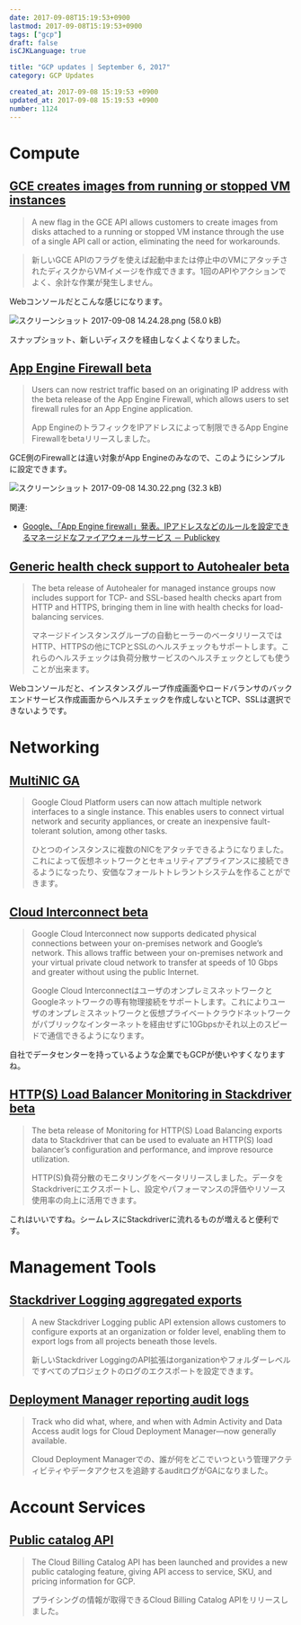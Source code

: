 ```yaml
---
date: 2017-09-08T15:19:53+0900
lastmod: 2017-09-08T15:19:53+0900
tags: ["gcp"]
draft: false
isCJKLanguage: true

title: "GCP updates | September 6, 2017"
category: GCP Updates

created_at: 2017-09-08 15:19:53 +0900
updated_at: 2017-09-08 15:19:53 +0900
number: 1124
---
```


# Compute
## [GCE creates images from running or stopped VM instances](https://cloud.google.com/compute/docs/images/create-delete-deprecate-private-images#creating_a_custom_image)
> A new flag in the GCE API allows customers to create images from disks attached to a running or stopped VM instance through the use of a single API call or action, eliminating the need for workarounds.

> 新しいGCE APIのフラグを使えば起動中または停止中のVMにアタッチされたディスクからVMイメージを作成できます。1回のAPIやアクションでよく、余計な作業が発生しません。

Webコンソールだとこんな感じになります。

![スクリーンショット 2017-09-08 14.24.28.png (58.0 kB)](/images/2017/09/08/1.png)

スナップショット、新しいディスクを経由しなくよくなりました。

## [App Engine Firewall beta](https://cloud.google.com/appengine/docs/standard/python/creating-firewalls)
> Users can now restrict traffic based on an originating IP address with the beta release of the App Engine Firewall, which allows users to set firewall rules for an App Engine application.
>
> App EngineのトラフィックをIPアドレスによって制限できるApp Engine Firewallをbetaリリースしました。

GCE側のFirewallとは違い対象がApp Engineのみなので、このようにシンプルに設定できます。

![スクリーンショット 2017-09-08 14.30.22.png (32.3 kB)](/images/2017/09/08/2.png)

関連:

* [Google、「App Engine firewall」発表。IPアドレスなどのルールを設定できるマネージドなファイアウォールサービス － Publickey](http://www.publickey1.jp/blog/17/googleapp_engine_firewallip.html)

## [Generic health check support to Autohealer beta](https://cloud.google.com/compute/docs/instance-groups/creating-groups-of-managed-instances#monitoring_groups)
> The beta release of Autohealer for managed instance groups now includes support for TCP- and SSL-based health checks apart from HTTP and HTTPS, bringing them in line with health checks for load-balancing services.
>
> マネージドインスタンスグループの自動ヒーラーのベータリリースではHTTP、HTTPSの他にTCPとSSLのヘルスチェックもサポートします。これらのヘルスチェックは負荷分散サービスのヘルスチェックとしても使うことが出来ます。

Webコンソールだと、インスタンスグループ作成画面やロードバランサのバックエンドサービス作成画面からヘルスチェックを作成しないとTCP、SSLは選択できないようです。

# Networking
## [MultiNIC GA](https://cloud.google.com/compute/docs/create-use-multiple-interfaces)
> Google Cloud Platform users can now attach multiple network interfaces to a single instance. This enables users to connect virtual network and security appliances, or create an inexpensive fault-tolerant solution, among other tasks.
>
> ひとつのインスタンスに複数のNICをアタッチできるようになりました。これによって仮想ネットワークとセキュリティアプライアンスに接続できるようになったり、安価なフォールトトレラントシステムを作ることができます。

## [Cloud Interconnect beta](https://cloud.google.com/interconnect/docs/)
> Google Cloud Interconnect now supports dedicated physical connections between your on-premises network and Google’s network. This allows traffic between your on-premises network and your virtual private cloud network to transfer at speeds of 10 Gbps and greater without using the public Internet.
>
> Google Cloud InterconnectはユーザのオンプレミスネットワークとGoogleネットワークの専有物理接続をサポートします。これによりユーザのオンプレミスネットワークと仮想プライベートクラウドネットワークがパブリックなインターネットを経由せずに10Gbpsかそれ以上のスピードで通信できるようになります。

自社でデータセンターを持っているような企業でもGCPが使いやすくなりますね。

## [HTTP(S) Load Balancer Monitoring in Stackdriver beta](https://cloud.google.com/compute/docs/load-balancing/http/#monitoring)
> The beta release of Monitoring for HTTP(S) Load Balancing exports data to Stackdriver that can be used to evaluate an HTTP(S) load balancer’s configuration and performance, and improve resource utilization.
>
> HTTP(S)負荷分散のモニタリングをベータリリースしました。データをStackdriverにエクスポートし、設定やパフォーマンスの評価やリソース使用率の向上に活用できます。

これはいいですね。シームレスにStackdriverに流れるものが増えると便利です。

# Management Tools
## [Stackdriver Logging aggregated exports](https://cloud.google.com/logging/docs/export/aggregated_exports)
> A new Stackdriver Logging public API extension allows customers to configure exports at an organization or folder level, enabling them to export logs from all projects beneath those levels.
>
> 新しいStackdriver LoggingのAPI拡張はorganizationやフォルダーレベルですべてのプロジェクトのログのエクスポートを設定できます。

## [Deployment Manager reporting audit logs](https://cloud.google.com/logging/docs/audit/)
> Track who did what, where, and when with Admin Activity and Data Access audit logs for Cloud Deployment Manager—now generally available.
>
> Cloud Deployment Managerでの、誰が何をどこでいつという管理アクティビティやデータアクセスを追跡するauditログがGAになりました。

# Account Services
## [Public catalog API](https://cloud.google.com/billing/v1/how-tos/catalog-api)
> The Cloud Billing Catalog API has been launched and provides a new public cataloging feature, giving API access to service, SKU, and pricing information for GCP.
>
> プライシングの情報が取得できるCloud Billing Catalog APIをリリースしました。
